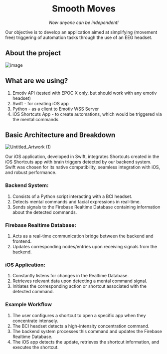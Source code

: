 <p align="center">
  <!--   
  <a href="https://github.com/Gupta-Aryaman/smooth-moves">
   // add logo here
  </a> 
  -->

  <h1 align="center">Smooth Moves</h1>
  <p align="center">
    <i>Now anyone can be independent!</i>
  </p>
</p>

Our objective is to develop an application aimed at simplifying (movement free) triggering of automation tasks through the use of an EEG headset.

## About the project
![image](https://github.com/Gupta-Aryaman/smooth-moves/assets/34962578/cf2b6e69-c506-42e9-8b13-6ea2928a99fd)

## What are we using?
1. Emotiv API (tested with EPOC X only, but should work with any emotiv headset)
2. Swift - for creating iOS app
3. Python - as a client to Emotiv WSS Server
4. iOS Shortcuts App - to create automations, which would be triggered via the mental commands

## Basic Architecture and Breakdown
![Untitled_Artwork (1)](https://github.com/Gupta-Aryaman/smooth-moves/assets/34962578/d620b2c7-7c86-43be-8d02-8bdf729b4996)

Our iOS application, developed in Swift, integrates Shortcuts created in the iOS Shortcuts app with brain triggers detected by our backend system. Swift was chosen for its native compatibility, seamless integration with iOS, and robust performance.

### Backend System:
1. Consists of a Python script interacting with a BCI headset.
2. Detects mental commands and facial expressions in real-time.
3. Sends signals to the Firebase Realtime Database containing information about the detected commands.
   
### Firebase Realtime Database:
1. Acts as a real-time communication bridge between the backend and frontend.
2. Updates corresponding nodes/entries upon receiving signals from the backend.
   
### iOS Application:
1. Constantly listens for changes in the Realtime Database.
2. Retrieves relevant data upon detecting a mental command signal.
3. Initiates the corresponding action or shortcut associated with the detected command.
   
### Example Workflow
1. The user configures a shortcut to open a specific app when they concentrate intensely.
2. The BCI headset detects a high-intensity concentration command.
3. The backend system processes this command and updates the Firebase Realtime Database.
4. The iOS app detects the update, retrieves the shortcut information, and executes the shortcut.
